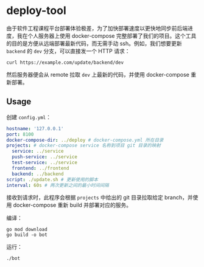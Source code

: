 # deploy-tool

由于软件工程课程平台部署体验极差，为了加快部署速度以更快地同步前后端进度，我在个人服务器上使用 docker-compose 完整部署了我们的项目。这个工具的目的是方便从远端部署最新代码，而无需手动 ssh。例如，我们想要更新 `backend` 的 `dev` 分支，可以直接发一个 HTTP 请求：

```
curl https://example.com/update/backend/dev
```

然后服务器便会从 remote 拉取 `dev` 上最新的代码，并使用 docker-compose 重新部署。

## Usage

创建 `config.yml`：

```yaml
hostname: '127.0.0.1'
port: 8100
docker-compose-dir: ../deploy # docker-compose.yml 所在目录
projects: # docker-compose service 名称到项目 git 目录的映射
  service: ../service
  push-service: ../service
  test-service: ../service
  frontend: ../frontend
  backend: ../backend
script: ./update.sh # 更新使用的脚本
interval: 60s # 两次更新之间的最小时间间隔
```

接收到请求时，此程序会根据 `projects` 中给出的 git 目录拉取给定 branch，并使用 docker-compose 重新 build 并部署对应的服务。

编译：

```
go mod download
go build -o bot
```

运行：

```
./bot
```
